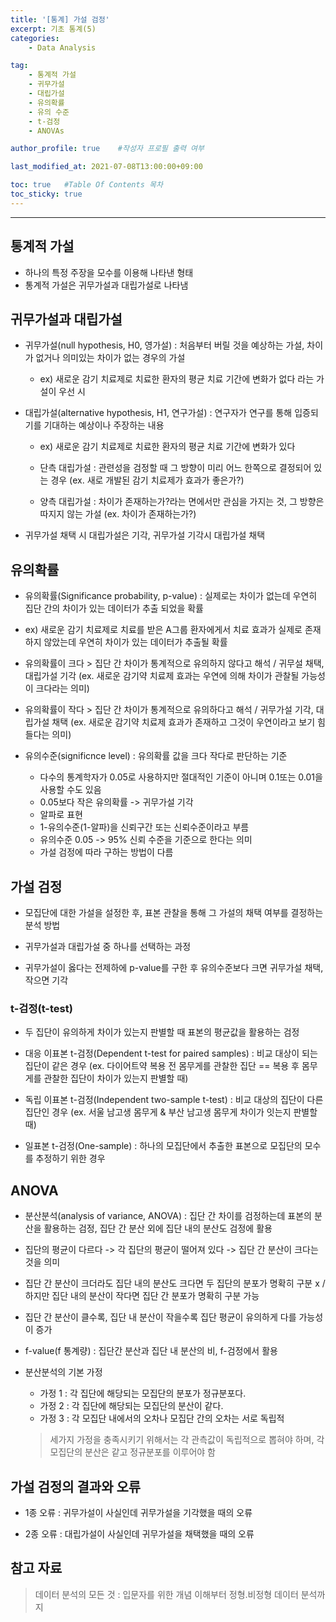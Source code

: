 ```yaml
---
title: '[통계] 가설 검정'
excerpt: 기초 통계(5)
categories:
    - Data Analysis

tag:
    - 통계적 가설
    - 귀무가설
    - 대립가설 
    - 유의확률
    - 유의 수준
    - t-검정
    - ANOVAs

author_profile: true    #작성자 프로필 출력 여부

last_modified_at: 2021-07-08T13:00:00+09:00

toc: true   #Table Of Contents 목차 
toc_sticky: true
---
```


---

## 통계적 가설
- 하나의 특정 주장을 모수를 이용해 나타낸 형태
- 통계적 가설은 귀무가설과 대립가설로 나타냄 

## 귀무가설과 대립가설
- 귀무가설(null hypothesis, H0, 영가설) : 처음부터 버릴 것을 예상하는 가설, 차이가 없거나 의미있는 차이가 없는 경우의 가설

    - ex) 새로운 감기 치료제로 치료한 환자의 평균 치료 기간에 변화가 없다 라는 가설이 우선 시

- 대립가설(alternative hypothesis, H1, 연구가설) : 연구자가 연구를 통해 입증되기를 기대하는 예상이나 주장하는 내용
    
    - ex) 새로운 감기 치료제로 치료한 환자의 평균 치료 기간에 변화가 있다

    - 단측 대립가설 : 관련성을 검정할 때 그 방향이 미리 어느 한쪽으로 결정되어 있는 경우 (ex. 새로 개발된 감기 치료제가 효과가 좋은가?)
    
    - 양측 대립가설 : 차이가 존재하는가?라는 면에서만 관심을 가지는 것, 그 방향은 따지지 않는 가설 (ex. 차이가 존재하는가?)

- 귀무가설 채택 시 대립가설은 기각, 귀무가설 기각시 대립가설 채택

## 유의확률
- 유의확률(Significance probability, p-value) : 실제로는 차이가 없는데 우연히 집단 간의 차이가 있는 데이터가 추출 되었을 확률
    
- ex) 새로운 감기 치료제로 치료를 받은 A그룹 환자에게서 치료 효과가 실제로 존재하지 않았는데 우연히 차이가 있는 데이터가 추출될 확률

- 유의확률이 크다 > 집단 간 차이가 통계적으로 유의하지 않다고 해석 / 귀무설 채택, 대립가설 기각 (ex. 새로운 감기약 치료제 효과는 우연에 의해 차이가 관찰될 가능성이 크다라는 의미)

- 유의확률이 작다 > 집단 간 차이가 통계적으로 유의하다고 해석 / 귀무가설 기각, 대립가설 채택 (ex. 새로운 감기약 치료제 효과가 존재하고 그것이 우연이라고 보기 힘들다는 의미)

- 유의수준(significnce level) : 유의확률 값을 크다 작다로 판단하는 기준
    
    - 다수의 통계학자가 0.05로 사용하지만 절대적인 기준이 아니며 0.1또는 0.01을 사용할 수도 있음
    - 0.05보다 작은 유의확률 -> 귀무가설 기각
    - 알파로 표현
    - 1-유의수준(1-알파)을 신뢰구간 또는 신뢰수준이라고 부름
    - 유의수준 0.05 -> 95% 신뢰 수준을 기준으로 한다는 의미
    - 가설 검정에 따라 구하는 방법이 다름


## 가설 검정 
- 모집단에 대한 가설을 설정한 후, 표본 관찰을 통해 그 가설의 채택 여부를 결정하는 분석 방법

- 귀무가설과 대립가설 중 하나를 선택하는 과정

- 귀무가설이 옳다는 전제하에 p-value를 구한 후 유의수준보다 크면 귀무가설 채택, 작으면 기각

### t-검정(t-test) 
- 두 집단이 유의하게 차이가 있는지 판별할 때 표본의 평균값을 활용하는 검정

- 대응 이표본 t-검정(Dependent t-test for paired samples) : 비교 대상이 되는 집단이 같은 경우 (ex. 다이어트약 복용 전 몸무게를 관찰한 집단 == 복용 후 몸무게를 관찰한 집단이 차이가 있는지 판별할 때)

- 독립 이표본 t-검정(Independent two-sample t-test) : 비교 대상의 집단이 다른 집단인 경우 (ex. 서울 남고생 몸무게 & 부산 남고생 몸무게 차이가 잇는지 판별할 때)

- 일표본 t-검정(One-sample) : 하나의 모집단에서 추출한 표본으로 모집단의 모수를 추정하기 위한 경우 

## ANOVA
- 분산분석(analysis of variance, ANOVA) : 집단 간 차이를 검정하는데 표본의 분산을 활용하는 검정, 집단 간 분산 외에 집단 내의 분산도 검정에 활용

- 집단의 평균이 다르다 -> 각 집단의 평균이 떨어져 있다 -> 집단 간 분산이 크다는 것을 의미 

- 집단 간 분산이 크더라도 집단 내의 분산도 크다면 두 집단의 분포가 명확히 구분 x / 하지만 집단 내의 분산이 작다면 집단 간 분포가 명확히 구분 가능

- 집단 간 분산이 클수록, 집단 내 분산이 작을수록 집단 평균이 유의하게 다를 가능성이 증가 

- f-value(f 통계량) : 집단간 분산과 집단 내 분산의 비, f-검정에서 활용

- 분산분석의 기본 가정
    - 가정 1 : 각 집단에 해당되는 모집단의 분포가 정규분포다.  
    - 가정 2 : 각 집단에 해당되는 모집단의 분산이 같다.
    - 가정 3 : 각 모집단 내에서의 오차나 모집단 간의 오차는 서로 독립적

    > 세가지 가정을 충족시키기 위해서는 각 관측값이 독립적으로 뽑혀야 하며, 각 모집단의 분산은 같고 정규분포를 이루어야 함

## 가설 검정의 결과와 오류
- 1종 오류 : 귀무가설이 사실인데 귀무가설을 기각했을 때의 오류

- 2종 오류 : 대립가설이 사실인데 귀무가설을 채택했을 때의 오류

## 참고 자료
> 데이터 분석의 모든 것 : 입문자를 위한 개념 이해부터 정형.비정형 데이터 분석까지